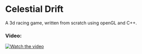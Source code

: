 # Celestial Drift

A 3d racing game, written from scratch using openGL and C++.


### Video:

[![Watch the video](https://img.youtube.com/vi/wbrpdNl689E/maxresdefault.jpg)](https://youtu.be/wbrpdNl689E)
